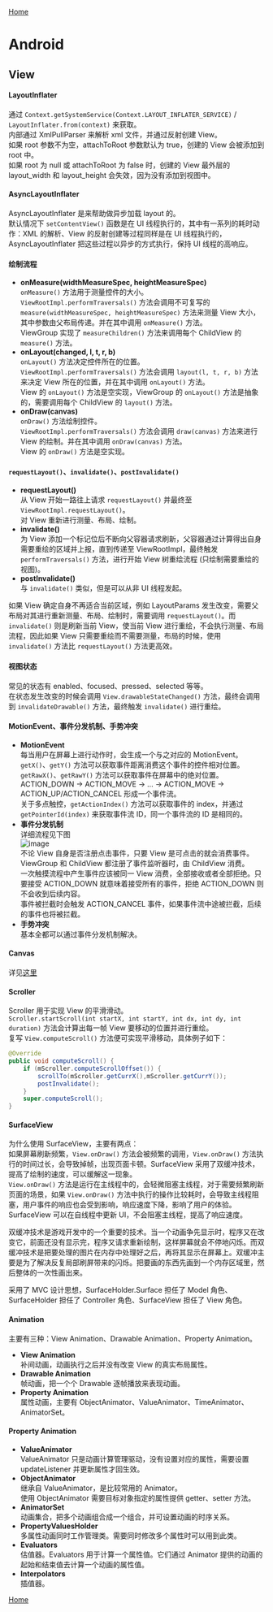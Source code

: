 [Home](../../README.md)  

# Android  

## View  

#### LayoutInflater  
通过 `Context.getSystemService(Context.LAYOUT_INFLATER_SERVICE)` / `LayoutInflater.from(context)` 来获取。  
内部通过 XmlPullParser 来解析 xml 文件，并通过反射创建 View。  
如果 root 参数不为空，attachToRoot 参数默认为 true，创建的 View 会被添加到 root 中。  
如果 root 为 null 或 attachToRoot 为 false 时，创建的 View 最外层的 layout_width 和 layout_height 会失效，因为没有添加到视图中。  

#### AsyncLayoutInflater  
AsyncLayoutInflater 是来帮助做异步加载 layout 的。  
默认情况下 `setContentView()` 函数是在 UI 线程执行的，其中有一系列的耗时动作：XML 的解析、View 的反射创建等过程同样是在 UI 线程执行的，AsyncLayoutInflater 把这些过程以异步的方式执行，保持 UI 线程的高响应。  

#### 绘制流程  

- **onMeasure(widthMeasureSpec, heightMeasureSpec)**  
`onMeasure()` 方法用于测量控件的大小。  
`ViewRootImpl.performTraversals()` 方法会调用不可复写的 `measure(widthMeasureSpec, heightMeasureSpec)` 方法来测量 View 大小，其中参数由父布局传递。并在其中调用 `onMeasure()` 方法。  
ViewGroup 实现了 `measureChildren()` 方法来调用每个 ChildView 的 `measure()` 方法。  
- **onLayout(changed, l, t, r, b)**  
`onLayout()` 方法决定控件所在的位置。  
`ViewRootImpl.performTraversals()` 方法会调用 `layout(l, t, r, b)` 方法来决定 View 所在的位置，并在其中调用 `onLayout()` 方法。  
View 的 `onLayout()` 方法是空实现，ViewGroup 的 `onLayout()` 方法是抽象的，需要调用每个 ChildView 的 `layout()` 方法。  
- **onDraw(canvas)**  
`onDraw()` 方法绘制控件。  
`ViewRootImpl.performTraversals()` 方法会调用 `draw(canvas)` 方法来进行 View 的绘制。并在其中调用 `onDraw(canvas)` 方法。  
View 的 `onDraw()` 方法是空实现。  

#### `requestLayout()`、`invalidate()`、`postInvalidate()`  

- **requestLayout()**  
从 View 开始一路往上请求 `requestLayout()` 并最终至 `ViewRootImpl.requestLayout()`。  
对 View 重新进行测量、布局、绘制。  
- **invalidate()**  
为 View 添加一个标记位后不断向父容器请求刷新，父容器通过计算得出自身需要重绘的区域并上报，直到传递至 ViewRootImpl，最终触发 `performTraversals()` 方法，进行开始 View 树重绘流程 (只绘制需要重绘的视图)。  
- **postInvalidate()**  
与 `invalidate()` 类似，但是可以从非 UI 线程发起。  

如果 View 确定自身不再适合当前区域，例如 LayoutParams 发生改变，需要父布局对其进行重新测量、布局、绘制时，需要调用 `requestLayout()`。而 `invalidate()` 则是刷新当前 View，使当前 View 进行重绘，不会执行测量、布局流程，因此如果 View 只需要重绘而不需要测量，布局的时候，使用 `invalidate()` 方法比 `requestLayout()` 方法更高效。  

#### 视图状态  

常见的状态有 enabled、focused、pressed、selected 等等。  
在状态发生改变的时候会调用 `View.drawableStateChanged()` 方法，最终会调用到 `invalidateDrawable()` 方法，最终触发 `invalidate()` 进行重绘。  

#### MotionEvent、事件分发机制、手势冲突  

- **MotionEvent**  
每当用户在屏幕上进行动作时，会生成一个与之对应的 MotionEvent。  
`getX()`、`getY()` 方法可以获取事件距离消费这个事件的控件相对位置。  
`getRawX()`、`getRawY()` 方法可以获取事件在屏幕中的绝对位置。  
ACTION_DOWN → ACTION_MOVE → ... → ACTION_MOVE → ACTION_UP/ACTION_CANCEL 形成一个事件流。  
关于多点触控，`getActionIndex()` 方法可以获取事件的 index，并通过 `getPointerId(index)` 来获取事件流 ID，同一个事件流的 ID 是相同的。  
- **事件分发机制**  
详细流程见下图  
![image](http://gityuan.com/images/touch/touch1.jpg)  
不论 View 自身是否注册点击事件，只要 View 是可点击的就会消费事件。  
ViewGroup 和 ChildView 都注册了事件监听器时，由 ChildView 消费。  
一次触摸流程中产生事件应该被同一 View 消费，全部接收或者全部拒绝。只要接受 ACTION_DOWN 就意味着接受所有的事件，拒绝 ACTION_DOWN 则不会收到后续内容。  
事件被拦截时会触发 ACTION_CANCEL 事件，如果事件流中途被拦截，后续的事件也将被拦截。  
- **手势冲突**  
基本全都可以通过事件分发机制解决。  

#### Canvas  
详见[这里](./Canvas.md)  

#### Scroller  

Scroller 用于实现 View 的平滑滑动。  
`Scroller.startScroll(int startX, int startY, int dx, int dy, int duration)` 方法会计算出每一帧 View 要移动的位置并进行重绘。  
复写 `View.computeScroll()` 方法便可实现平滑移动，具体例子如下：  
```java  
@Override  
public void computeScroll() {  
    if (mScroller.computeScrollOffset()) {  
        scrollTo(mScroller.getCurrX(),mScroller.getCurrY());  
        postInvalidate();  
    }  
    super.computeScroll();  
}  
```  

#### SurfaceView  
为什么使用 SurfaceView，主要有两点：  
如果屏幕刷新频繁，`View.onDraw()` 方法会被频繁的调用，`View.onDraw()` 方法执行的时间过长，会导致掉帧，出现页面卡顿。SurfaceView 采用了双缓冲技术，提高了绘制的速度，可以缓解这一现象。  
`View.onDraw()` 方法是运行在主线程中的，会轻微阻塞主线程，对于需要频繁刷新页面的场景，如果 `View.onDraw()` 方法中执行的操作比较耗时，会导致主线程阻塞，用户事件的响应也会受到影响，响应速度下降，影响了用户的体验。SurfaceView 可以在自线程中更新 UI，不会阻塞主线程，提高了响应速度。  

双缓冲技术是游戏开发中的一个重要的技术。当一个动画争先显示时，程序又在改变它，前面还没有显示完，程序又请求重新绘制，这样屏幕就会不停地闪烁。而双缓冲技术是把要处理的图片在内存中处理好之后，再将其显示在屏幕上。双缓冲主要是为了解决反复局部刷屏带来的闪烁。把要画的东西先画到一个内存区域里，然后整体的一次性画出来。  

采用了 MVC 设计思想，SurfaceHolder.Surface 担任了 Model 角色、SurfaceHolder 担任了 Controller 角色、SurfaceView 担任了 View 角色。  

#### Animation  
主要有三种：View Animation、Drawable Animation、Property Animation。  
- **View Animation**  
补间动画，动画执行之后并没有改变 View 的真实布局属性。  
- **Drawable Animation**  
帧动画，把一个个 Drawable 逐帧播放来表现动画。  
- **Property Animation**  
属性动画，主要有 ObjectAnimator、ValueAnimator、TimeAnimator、AnimatorSet。  

#### Property Animation  
- **ValueAnimator**  
ValueAnimator 只是动画计算管理驱动，没有设置对应的属性，需要设置 updateListener 并更新属性才回生效。  
- **ObjectAnimator**  
继承自 ValueAnimator，是比较常用的 Animator。  
使用 ObjectAnimator 需要目标对象指定的属性提供 getter、setter 方法。  
- **AnimatorSet**  
动画集合，把多个动画组合成一个组合，并可设置动画的时序关系。  
- **PropertyValuesHolder**  
多属性动画同时工作管理类。需要同时修改多个属性时可以用到此类。  
- **Evaluators**  
估值器。Evaluators 用于计算一个属性值。它们通过 Animator 提供的动画的起始和结束值去计算一个动画的属性值。  
- **Interpolators**  
插值器。  

[Home](../../README.md)  